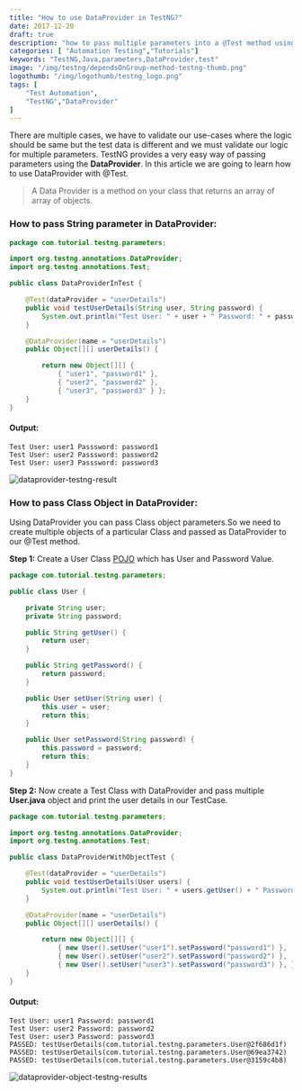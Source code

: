 ```yaml
---
title: "How to use DataProvider in TestNG?"
date: 2017-12-20
draft: true
description: "how to pass multiple parameters into a @Test method using DataProvider in TestNG."
categories: [ "Automation Testing","Tutorials"]
keywords: "TestNG,Java,parameters,DataProvider,test"
image: "/img/testng/dependsOnGroup-method-testng-thumb.png"
logothumb: "/img/logothumb/testng_logo.png"
tags: [
    "Test Automation",
    "TestNG","DataProvider"
]
---
```

There are multiple cases, we have to validate our use-cases where the logic should be same but the test data is different and we must validate our logic for multiple parameters.
TestNG provides a very easy way of passing parameters using the **DataProvider**. In this article we are going to learn how to use DataProvider with @Test.

>A Data Provider is a method on your class that returns an array of array of objects.

### How to pass String parameter in DataProvider:
```Java
package com.tutorial.testng.parameters;

import org.testng.annotations.DataProvider;
import org.testng.annotations.Test;

public class DataProviderInTest {

	@Test(dataProvider = "userDetails")
	public void testUserDetails(String user, String password) {
		System.out.println("Test User: " + user + " Password: " + password);
	}

	@DataProvider(name = "userDetails")
	public Object[][] userDetails() {

		return new Object[][] {
			{ "user1", "password1" },
			{ "user2", "password2" },
			{ "user3", "password3" } };
	}
}
```
#### Output:
```text
Test User: user1 Passsword: password1
Test User: user2 Passsword: password2
Test User: user3 Passsword: password3
```
![dataprovider-testng-result](/img/testng/dataprovider-testng-result.png)

### How to pass Class Object in DataProvider:
Using DataProvider you can pass Class object parameters.So we need to create multiple objects of a particular Class and passed as DataProvider to our @Test method.

**Step 1:** Create a User Class [POJO](https://www.quora.com/What-is-POJO-in-Java) which has User and Password Value.
```Java
package com.tutorial.testng.parameters;

public class User {

	private String user;
	private String password;

	public String getUser() {
		return user;
	}

	public String getPassword() {
		return password;
	}

	public User setUser(String user) {
		this.user = user;
		return this;
	}

	public User setPassword(String password) {
		this.password = password;
		return this;
	}
}
```
**Step 2:** Now create a Test Class with DataProvider and pass multiple **User.java** object and print the user details in our TestCase.
```Java
package com.tutorial.testng.parameters;

import org.testng.annotations.DataProvider;
import org.testng.annotations.Test;

public class DataProviderWithObjectTest {

	@Test(dataProvider = "userDetails")
	public void testUserDetails(User users) {
		System.out.println("Test User: " + users.getUser() + " Password: " + users.getPassword());
	}

	@DataProvider(name = "userDetails")
	public Object[][] userDetails() {

		return new Object[][] {
			{ new User().setUser("user1").setPassword("password1") },
			{ new User().setUser("user2").setPassword("password2") },
			{ new User().setUser("user3").setPassword("password3") }, };
	}
}
```
#### Output:
```text
Test User: user1 Password: password1
Test User: user2 Password: password2
Test User: user3 Password: password3
PASSED: testUserDetails(com.tutorial.testng.parameters.User@2f686d1f)
PASSED: testUserDetails(com.tutorial.testng.parameters.User@69ea3742)
PASSED: testUserDetails(com.tutorial.testng.parameters.User@3159c4b8)
```
![dataprovider-object-testng-results](/img/testng/dataprovider-object-testng-results.png)
